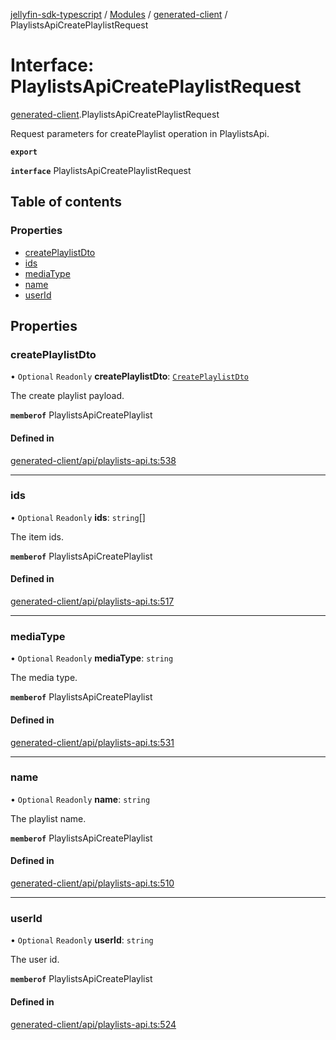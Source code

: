 [jellyfin-sdk-typescript](../README.md) / [Modules](../modules.md) / [generated-client](../modules/generated_client.md) / PlaylistsApiCreatePlaylistRequest

# Interface: PlaylistsApiCreatePlaylistRequest

[generated-client](../modules/generated_client.md).PlaylistsApiCreatePlaylistRequest

Request parameters for createPlaylist operation in PlaylistsApi.

**`export`**

**`interface`** PlaylistsApiCreatePlaylistRequest

## Table of contents

### Properties

- [createPlaylistDto](generated_client.PlaylistsApiCreatePlaylistRequest.md#createplaylistdto)
- [ids](generated_client.PlaylistsApiCreatePlaylistRequest.md#ids)
- [mediaType](generated_client.PlaylistsApiCreatePlaylistRequest.md#mediatype)
- [name](generated_client.PlaylistsApiCreatePlaylistRequest.md#name)
- [userId](generated_client.PlaylistsApiCreatePlaylistRequest.md#userid)

## Properties

### createPlaylistDto

• `Optional` `Readonly` **createPlaylistDto**: [`CreatePlaylistDto`](generated_client.CreatePlaylistDto.md)

The create playlist payload.

**`memberof`** PlaylistsApiCreatePlaylist

#### Defined in

[generated-client/api/playlists-api.ts:538](https://github.com/thornbill/jellyfin-sdk-typescript/blob/350a9a5/src/generated-client/api/playlists-api.ts#L538)

___

### ids

• `Optional` `Readonly` **ids**: `string`[]

The item ids.

**`memberof`** PlaylistsApiCreatePlaylist

#### Defined in

[generated-client/api/playlists-api.ts:517](https://github.com/thornbill/jellyfin-sdk-typescript/blob/350a9a5/src/generated-client/api/playlists-api.ts#L517)

___

### mediaType

• `Optional` `Readonly` **mediaType**: `string`

The media type.

**`memberof`** PlaylistsApiCreatePlaylist

#### Defined in

[generated-client/api/playlists-api.ts:531](https://github.com/thornbill/jellyfin-sdk-typescript/blob/350a9a5/src/generated-client/api/playlists-api.ts#L531)

___

### name

• `Optional` `Readonly` **name**: `string`

The playlist name.

**`memberof`** PlaylistsApiCreatePlaylist

#### Defined in

[generated-client/api/playlists-api.ts:510](https://github.com/thornbill/jellyfin-sdk-typescript/blob/350a9a5/src/generated-client/api/playlists-api.ts#L510)

___

### userId

• `Optional` `Readonly` **userId**: `string`

The user id.

**`memberof`** PlaylistsApiCreatePlaylist

#### Defined in

[generated-client/api/playlists-api.ts:524](https://github.com/thornbill/jellyfin-sdk-typescript/blob/350a9a5/src/generated-client/api/playlists-api.ts#L524)
